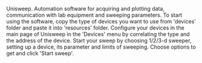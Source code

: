 Unisweep. Automation software for acquiring and plotting data, communication with lab equipment and sweeping parameters.
To start using the software, copy the type of devices you want to use from 'devices' folder and paste it into 'resources' folder. 
Configure your devices in the main page of Unisweep in the 'Devices' menu by correlating the type and the address of the device.
Start your sweep by choosing 1/2/3-d sweeper, setting up a device, its parameter and limits of sweeping. Choose options to get and click 'Start sweep'.
